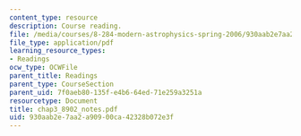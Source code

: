 ```yaml
---
content_type: resource
description: Course reading.
file: /media/courses/8-284-modern-astrophysics-spring-2006/930aab2e7aa2a90900ca42328b072e3f_chap3_8902_notes.pdf
file_type: application/pdf
learning_resource_types:
- Readings
ocw_type: OCWFile
parent_title: Readings
parent_type: CourseSection
parent_uid: 7f0aeb80-135f-e4b6-64ed-71e259a3251a
resourcetype: Document
title: chap3_8902_notes.pdf
uid: 930aab2e-7aa2-a909-00ca-42328b072e3f
---
```

